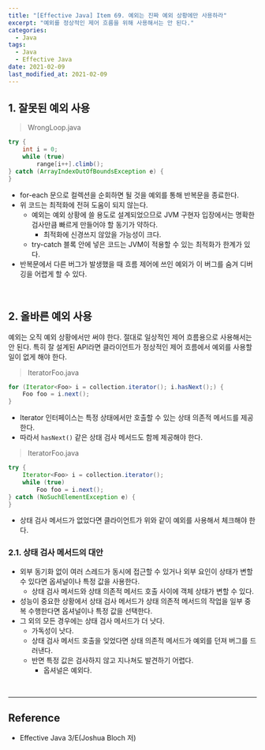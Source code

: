 ```yaml
---
title: "[Effective Java] Item 69. 예외는 진짜 예외 상황에만 사용하라"
excerpt: "예외를 정상적인 제어 흐름을 위해 사용해서는 안 된다."
categories:
  - Java
tags:
  - Java
  - Effective Java
date: 2021-02-09
last_modified_at: 2021-02-09
---
```


## 1. 잘못된 예외 사용

> WrongLoop.java

```java
try {
    int i = 0;
    while (true)
        range[i++].climb();  
} catch (ArrayIndexOutOfBoundsException e) {
}
```

* for-each 문으로 컬렉션을 순회하면 될 것을 예외를 통해 반복문을 종료한다.
* 위 코드는 최적화에 전혀 도움이 되지 않는다.
  * 예외는 예외 상황에 쓸 용도로 설계되었으므로 JVM 구현자 입장에서는 명확한 검사만큼 빠르게 만들어야 할 동기가 약하다.
    * 최적화에 신경쓰지 않았을 가능성이 크다.
  * try-catch 블록 안에 넣은 코드는 JVM이 적용할 수 있는 최적화가 한계가 있다.
* 반복문에서 다른 버그가 발생했을 때 흐름 제어에 쓰인 예외가 이 버그를 숨겨 디버깅을 어렵게 할 수 있다.

<br>

## 2. 올바른 예외 사용

예외는 오직 예외 상황에서만 써야 한다. 절대로 일상적인 제어 흐름용으로 사용해서는 안 된다. 특히 잘 설계된 API라면 클라이언트가 정상적인 제어 흐름에서 예외를 사용할 일이 없게 해야 한다.

> IteratorFoo.java

```java
for (Iterator<Foo> i = collection.iterator(); i.hasNext();) {
    Foo foo = i.next();
}
```

* Iterator 인터페이스는 특정 상태에서만 호출할 수 있는 상태 의존적 메서드를 제공한다.
* 따라서 ``hasNext()`` 같은 상태 검사 메서드도 함께 제공해야 한다.

> IteratorFoo.java

```java
try {
    Iterator<Foo> i = collection.iterator();
    while (true)
        Foo foo = i.next();
} catch (NoSuchElementException e) {
}
```

* 상태 검사 메서드가 없었다면 클라이언트가 위와 같이 예외를 사용해서 체크해야 한다.

### 2.1. 상태 검사 메서드의 대안

* 외부 동기화 없이 여러 스레드가 동시에 접근할 수 있거나 외부 요인이 상태가 변할 수 있다면 옵셔널이나 특정 값을 사용한다.
  * 상태 검사 메서드와 상태 의존적 메서드 호출 사이에 객체 상태가 변할 수 있다.
* 성능이 중요한 상황에서 상태 검사 메서드가 상태 의존적 메서드의 작업을 일부 중복 수행한다면 옵셔널이나 특정 값을 선택한다.
* 그 외의 모든 경우에는 상태 검사 메서드가 더 낫다.
  * 가독성이 낫다.
  * 상태 검사 메서드 호출을 잊었다면 상태 의존적 메서드가 예외를 던져 버그를 드러낸다.
  * 반면 특정 값은 검사하지 않고 지나쳐도 발견하기 어렵다.
    * 옵셔널은 예외다.

<br>

---

## Reference

* Effective Java 3/E(Joshua Bloch 저)
